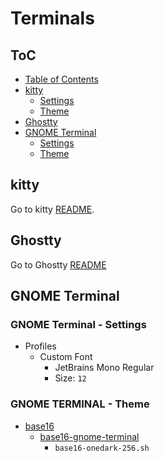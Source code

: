 # Terminals

## ToC

* [Table of Contents](#toc)
* [kitty](kitty/README.md)
  * [Settings](kitty/README.md#settings)
  * [Theme](kitty/README.md#settings)
* [Ghostty](ghostty/README.md)
* [GNOME Terminal](#gnome-terminal)
  * [Settings](#gnome-terminal---settings)
  * [Theme](#gnome-terminal---theme)

## kitty

Go to kitty [README](kitty/README.md).

## Ghostty

Go to Ghostty [README](ghostty/README.md)

## GNOME Terminal

### GNOME Terminal - Settings

* Profiles
  * Custom Font
    * JetBrains Mono Regular
    * Size: `12`

### GNOME TERMINAL - Theme

* [base16](https://github.com/chriskempson/base16)
  * [base16-gnome-terminal](https://github.com/aarowill/base16-gnome-terminal)
    * `base16-onedark-256.sh`
